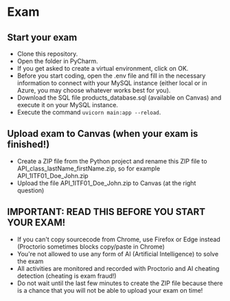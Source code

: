 # Exam

## Start your exam

- Clone this repository.
- Open the folder in PyCharm.
- If you get asked to create a virtual environment, click on OK.
- Before you start coding, open the .env file and fill in the necessary information to connect with your MySQL instance (either local or in Azure, you may choose whatever works best for you).
- Download the SQL file products_database.sql (available on Canvas) and execute it on your MySQL instance.
- Execute the command `uvicorn main:app --reload`.

## Upload exam to Canvas (when your exam is finished!)

- Create a ZIP file from the Python project and rename this ZIP file to API_class_lastName_firstName.zip, so for example API_1ITF01_Doe_John.zip
- Upload the file API_1ITF01_Doe_John.zip to Canvas (at the right question)

## IMPORTANT: READ THIS BEFORE YOU START YOUR EXAM!

- If you can't copy sourcecode from Chrome, use Firefox or Edge instead (Proctorio sometimes blocks copy/paste in Chrome)
- You're not allowed to use any form of AI (Artificial Intelligence) to solve the exam
- All activities are monitored and recorded with Proctorio and AI cheating detection (cheating is exam fraud!)
- Do not wait until the last few minutes to create the ZIP file because there is a chance that you will
  not be able to upload your exam on time!
